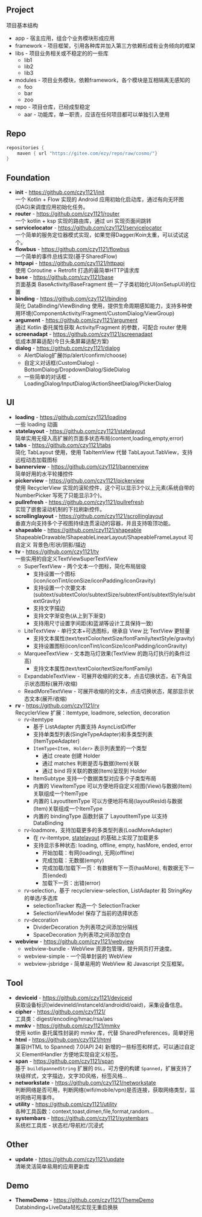 ## Project
 
 项目基本结构
 
- app - 宿主应用，组合个业务模块形成应用
- framework - 项目框架，引用各种库并加入第三方依赖形成有业务倾向的框架
- libs - 项目业务相关或不稳定的的一些库 
  - lib1
  - lib2
  - lib3
- modules - 项目业务模块，依赖framework，各个模块是互相隔离无感知的
  - foo
  - bar
  - zoo
- repo - 项目仓库，已经成型稳定 
  - aar - 功能库，单一职责，应该在任何项目都可以单独引入使用

## Repo

``` groovy
repositories {
    maven { url "https://gitee.com/ezy/repo/raw/cosmo/"}
} 
```

## Foundation

- **init** - https://github.com/czy1121/init  
  一个 Kotlin + Flow 实现的 Android 应用初始化启动库，通过有向无环图(DAG)来调度应用初始化任务。
- **router** - https://github.com/czy1121/router  
  一个 kotlin + ksp 实现的路由库，通过 uri 实现页面间跳转
- **servicelocator** - https://github.com/czy1121/servicelocator   
  一个简单的服务定位器模式实现，如果觉得Dagger/Koin太重，可以试试这个。
- **flowbus** - https://github.com/czy1121/flowbus  
  一个简单的事件总线实现(基于SharedFlow)
- **httpapi** - https://github.com/czy1121/httpapi  
  使用 Coroutine + Retrofit 打造的最简单HTTP请求库
- **base** - https://github.com/czy1121/base  
  页面基类 BaseActivity/BaseFragment 统一了子类初始化UI(onSetupUI)的位置
- **binding** - https://github.com/czy1121/binding    
  简化 DataBinding/ViewBinding 使用，提供生命周期感知能力，支持多种使用环境(ComponentActivity/Fragment/CustomDialog/ViewGroup)
- **argument** - https://github.com/czy1121/argument   
  通过 Kotlin 委托属性获取 Activity/Fragment 的参数，可配合 router 使用
- **screenadapt** - https://github.com/czy1121/screenadapt    
  低成本屏幕适配(今日头条屏幕适配方案)
- **dialog** - https://github.com/czy1121/dialog      
  - AlertDialog扩展(tip/alert/confirm/choose)   
  - 自定义对话框(CustomDialog) - BottomDialog/DropdownDialog/SideDialog  
  - 一些简单的对话框 - LoadingDialog/InputDialog/ActionSheetDialog/PickerDialog
  
## UI
 
- **loading** - https://github.com/czy1121/loading    
  一些 loading 动画
- **statelayout** - https://github.com/czy1121/statelayout    
  简单实用无侵入高扩展的页面多状态布局(content,loading,empty,error)
- **tabs** - https://github.com/czy1121/tabs    
  简化 TabLayout 使用，使用 TabItemView 代替 TabLayout.TabView，支持远程动态加载图标
- **bannerview** - https://github.com/czy1121/bannerview   
  简单好用的水平轮播控件 
- **pickerview** - https://github.com/czy1121/pickerview   
  使用 RecyclerView 实现的滚轮控件，这个可以显示3个以上元素(系统自带的 NumberPicker 写死了只能显示3个)。 
- **pullrefresh** - https://github.com/czy1121/pullrefresh   
  实现了嵌套滚动机制的下拉刷新控件。
- **scrollinglayout** - https://github.com/czy1121/scrollinglayout   
  垂直方向支持多个子视图持续连贯滚动的容器，并且支持吸顶功能。
- **shapeable** - https://github.com/czy1121/shapeable    
  ShapeableDrawable/ShapeableLinearLayout/ShapeableFrameLayout 可自定义 背景色/形状/阴影/描边
- **tv** - https://github.com/czy1121/tv    
  一些实用的自定义TextViewSuperTextView
  - SuperTextView - 两个文本一个图标，简化布局层级
    - 支持设置一个图标(icon/iconTint/iconSize/iconPadding/iconGravity)
    - 支持设置一个次要文本(subtext/subtextColor/subtextSize/subtextFont/subtextStyle/subtextGravity)
    - 支持文字描边
    - 支持文字渐变色(从上到下渐变)
    - 支持用尺寸设置字间距(和蓝湖等设计工具保持一致)
  - LiteTextView - 单行文本+可选图标，继承自 View 比 TextView 更轻量
    - 支持文本属性(text/textColor/textSize/fontFamily/textStyle/gravity)
    - 支持设置图标(icon/iconTint/iconSize/iconPadding/iconGravity) 
  - MarqueeTextView - 文本跑马灯效果(TextView 的跑马灯执行的条件过高)
    - 支持文本属性(text/textColor/textSize/fontFamily) 
  - ExpandableTextView - 可展开收缩的的文本，点击切换状态，右下角显示状态图标(展开/收缩)
  - ReadMoreTextView - 可展开收缩的的文本，点击切换状态，尾部显示状态文本(展开/收缩) 
- **rv** - https://github.com/czy1121/rv    
  RecyclerView 扩展：itemtype, loadmore, selection, decoration
  - rv-itemtype
    - 基于 ListAdapter 内置支持 AsyncListDiffer
    - 支持单类型列表(SingleTypeAdapter)和多类型列表(ItemTypeAdapter)
    - `ItemType<Item, Holder>` 表示列表里的一个类型
      - 通过 create 创建 Holder
      - 通过 matches 判断是否与数据(Item)关联
      - 通过 bind 将关联的数据(Item)呈现到 Holder
    - ItemSubtype 支持一个数据类型对应多个子类型布局
    - 内置的 ViewItemType 可以方便地将自定义视图(View)与数据(Item)关联组成一个ItemType
    - 内置的 LayoutItemType 可以方便地将布局(layoutResId)与数据(Item)关联组成一个ItemType
    - 内置的 bindingType 函数封装了 LayoutItemType 以支持 DataBinding
  - rv-loadmore，支持加载更多的多类型列表(LoadMoreAdapter)
    - 在 rv-itemtype, [statelayout](https://github.com/czy1121/statelayout) 的基础上实现了加载更多
    - 支持显示多种状态: loading, offline, empty, hasMore, ended, error
      - 开始加载：有网(loading), 无网(offline)
      - 完成加载：无数据(empty)
      - 完成加载/加载下一页：有数据有下一页(hasMore), 有数据无下一页(ended)
      - 加载下一页：出错(error)
  - rv-selection，基于 recyclerview-selection, ListAdapter 和 StringKey 的单选/多选库
    - selectionTracker 构造一个 SelectionTracker<String>
    - SelectionViewModel 保存了当前的选择状态
  - rv-decoration
    - DividerDecoration 为列表项之间添加分隔线
    - SpaceDecoration 为列表项之间添加空白
- **webview** - https://github.com/czy1121/webview  
  - webview-bundle - WebView 资源包管理，提升网页打开速度。
  - webview-simple - 一个简单封装的 WebView
  - webview-jsbridge - 简单易用的 WebView 和 Javascript 交互框架。
  
## Tool

- **deviceid** - https://github.com/czy1121/deviceid     
  获取设备标识(widevineId/instanceId/androidId/oaid)，采集设备信息。
- **cipher** -  https://github.com/czy1121/  
  工具类：digest/encoding/hmac/rsa/aes  
- **mmkv** - https://github.com/czy1121/mmkv  
  使用 kotlin 委托属性封装的 mmkv 库，代替 SharedPreferences，简单好用
- **html** - https://github.com/czy1121/html   
  兼容(HTML to Spanned) 7.0(API 24) 新增的一些标签和样式，可以通过自定义 ElementHandler 方便地实现自定义标签。
- **span** - https://github.com/czy1121/span   
  基于 `buildSpannedString` 扩展的 `DSL`，可方便的构建 `Spanned`，扩展支持了块级样式，文字描边，文字3D风格，标签风格...
- **networkstate** - https://github.com/czy1121/networkstate   
  判断网络是否可用，判断网络(wifi/mobile/vpn)是否连接，获取网络类型，监听网络可用事件。
- **utility** - https://github.com/czy1121/utility   
  各种工具函数：context,toast,dimen,file,format,random...  
- **systembars** - https://github.com/czy1121/systembars  
  系统栏工具库 - 状态栏/导航栏/沉浸式 
  

## Other

- **update** - https://github.com/czy1121/update  
  清晰灵活简单易用的应用更新库
  
  
 ## Demo
  
- **ThemeDemo** - https://github.com/czy1121/ThemeDemo  
  Databinding+LiveData轻松实现无重启换肤   
